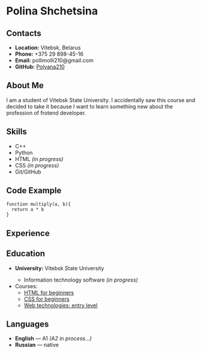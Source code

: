 <h1>Polina Shchetsina</h1>
<h2>Contacts</h2>
  <ul>
    <li><b>Location:</b> Vitebsk, Belarus</li>
    <li><b>Phone:</b> +375 29 898-45-16</li>
    <li><b>Email:</b> pollimolli210@gmail.com</li>
    <li><b>GitHub:</b> <a href="https://github.com/Polyana210">Polyana210</a> </li>
  </ul>
<h2>About Me</h2> 
I am a student of Vitebsk State University. I accidentally saw this course and decided to take it because I want to learn something new about the profession of frotend developer.
<h2>Skills</h2>  
  <ul>
    <li>C++</li>
    <li>Python</li>
    <li>HTML <i>(in progress)</i></li>
    <li>CSS <i>(in progress)</i></li>
    <li>Git/GitHub</li>
  </ul>
<h2>Code Example</h2>

```
function multiply(a, b){
  return a * b
}
```
<h2>Experience</h2>
<h2>Education</h2>
<ul>
  <li><b>University:</b> Vitebsk State University</li>
  <ul>
    <li>Information technology software<i> (in progress)</i></li>
  </ul>
<li>Courses:
  <ul>
<li> <a href="https://ru.code-basics.com/languages/html">HTML for beginners</a> </li>
<li> <a href="https://ru.code-basics.com/languages/css">CSS for beginners</a> </li>
<li> <a href="https://stepik.org/course/82108/info">Web technologies: entry level</a> </li>
    </ul>
  </li>
  </ul>
<h2>Languages</h2>
  <ul>
    <li><b>English</b> — A1 <i>(A2 in process…)</i></li>
    <li><b>Russian</b> — native</li>
  </ul>
